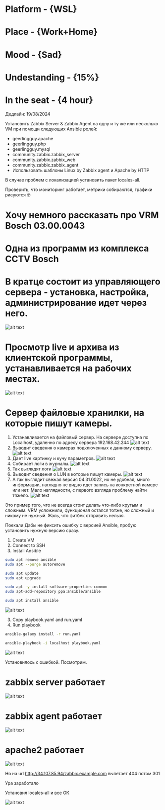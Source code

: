 # Platform     - {WSL}
# Place        - {Work+Home}
# Mood         - {Sad}
# Undestanding - {15%}
# In the seat  - {4 hour}

Дедлайн: 19/08/2024

Установить Zabbix Server & Zabbix Agent на одну и ту же или несколько VM при помощи следующих Ansible ролей:
- geerlingguy.apache
- geerlingguy.php
- geerlingguy.mysql
- community.zabbix.zabbix_server
- community.zabbix.zabbix_web
- community.zabbix.zabbix_agent
- Использовать шаблоны Linux by Zabbix agent и Apache by HTTP

В случае проблем с локализацией установить пакет locales-all.

Проверить, что мониторинг работает, метрики собираются, графики рисуются 🤓

# Хочу немного рассказать про VRM Bosch 03.00.0043
# Одна из программ из комплекса CCTV Bosch
# В кратце состоит из управляющего сервера - установка, настройка, администрирование идет через него.
![alt text](assets/vrm_8.png)
# Просмотр live и архива из клиентской программы, устанавливается на рабочих местах.
![alt text](assets/vrm_7.png)
# Сервер файловые хранилки, на которые пишут камеры.
1. Устанавливается на файловый сервер. На сервере доступна по Localhost, удаленно по адресу сервера 192.168.42.244
![alt text](assets/vrm_2.png)
2. Выводит сведения о камерах подключенных к данному серверу.
![alt text](assets/vrm_1.png)
3. Дает live картинку и кучу параметров.
![alt text](assets/vrm_3.png)
4. Собирает логи в журналы.
![alt text](assets/vrm_4.png)
5. Так выглядят логи
![alt text](assets/vrm_5.png)
6. Выводит сведения о LUN в которые пишут камеры.
![alt text](assets/vrm_6.png)
7. А так выглядит свежая версия 04.31.0022, но не удобная, много информации, 
наглядно не видно идет запись на конкретной камере или нет. Мало наглядности, 
с первого взгляда проблему найти тяжело.
![alt text](assets/vrm_9.png)

Это пример того, что не всегда стоит делать что-либо крутым и сложным.
VRM усложнили, функционал остался тотже, но сложный и никому не нужный.
Жаль, что фитбек отправить нельзя.

Поехали
Дабы не фиксить ошибку с версией Ansible, пробую установить нужную версию сразу.
1. Create VM
2. Connect to SSH
3. Install Ansible
```bash
sudo apt remove ansible
sudo apt --purge autoremove

sudo apt update
sudo apt upgrade

sudo apt -y install software-properties-common
sudo apt-add-repository ppa:ansible/ansible

sudo apt install ansible
```
![alt text](assets/1-1.png)

3. Copy playbook.yaml and run.yaml
4. Run playbook
```bash
ansible-galaxy install -r run.yaml

ansible-playbook -i localhost playbook.yaml

```
![alt text](assets/1-2.png)

Установилось с ошибкой. Посмотрим.
# zabbix server работает
![alt text](assets/1-3.png)
# zabbix agent работает
![alt text](assets/1-4.png)
# apache2 работает
![alt text](assets/1-5.png)

Но на url http://34.107.85.94/zabbix.example.com
вылетает 404
потом 301

Ура заработало

Установил locales-all и все ОК

![alt text](assets/1-6.png)
